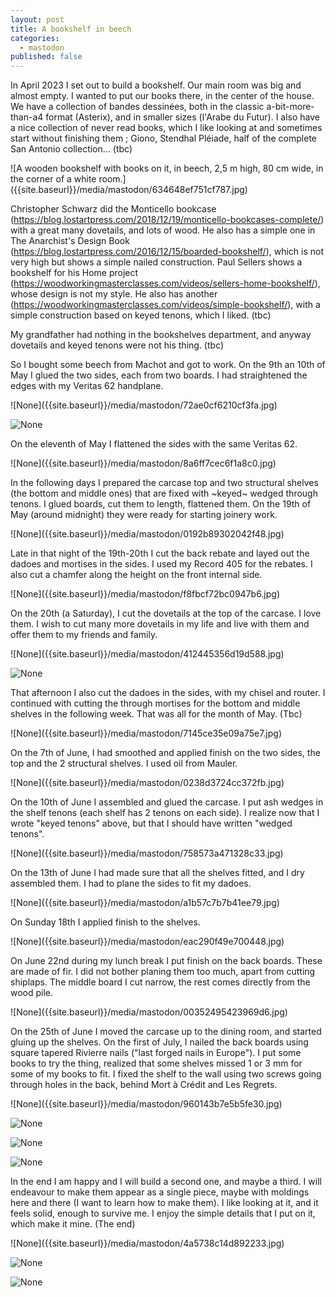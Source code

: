 ```yaml
---
layout: post
title: A bookshelf in beech
categories:
  - mastodon
published: false
---
```

<p>In April 2023 I set out to build a bookshelf. Our main room was big and almost empty. I wanted to put our books there, in the center of the house. We have a collection of bandes dessinées, both in the classic a-bit-more-than-a4 format (Asterix), and in smaller sizes (l&#39;Arabe du Futur). I also have a nice collection of never read books, which I like looking at and sometimes start without finishing them ; Giono, Stendhal Pléiade, half of the complete San Antonio collection... (tbc)</p>![A wooden bookshelf with books on it, in beech, 2,5 m high, 80 cm wide, in the corner of a white room.]({{site.baseurl}}/media/mastodon/634648ef751cf787.jpg)
<p>Christopher Schwarz did the Monticello bookcase (<a href="https://blog.lostartpress.com/2018/12/19/monticello-bookcases-complete/" target="_blank" rel="nofollow noopener noreferrer" translate="no"><span class="invisible">https://</span><span class="ellipsis">blog.lostartpress.com/2018/12/</span><span class="invisible">19/monticello-bookcases-complete/</span></a>) with a great many dovetails, and lots of wood. He also has a simple one in The Anarchist&#39;s Design Book (<a href="https://blog.lostartpress.com/2016/12/15/boarded-bookshelf/" target="_blank" rel="nofollow noopener noreferrer" translate="no"><span class="invisible">https://</span><span class="ellipsis">blog.lostartpress.com/2016/12/</span><span class="invisible">15/boarded-bookshelf/</span></a>), which is not very high but shows a simple nailed construction. Paul Sellers shows a bookshelf for his Home project (<a href="https://woodworkingmasterclasses.com/videos/sellers-home-bookshelf/" target="_blank" rel="nofollow noopener noreferrer" translate="no"><span class="invisible">https://</span><span class="ellipsis">woodworkingmasterclasses.com/v</span><span class="invisible">ideos/sellers-home-bookshelf/</span></a>), whose design is not my style. He also has another (<a href="https://woodworkingmasterclasses.com/videos/simple-bookshelf/" target="_blank" rel="nofollow noopener noreferrer" translate="no"><span class="invisible">https://</span><span class="ellipsis">woodworkingmasterclasses.com/v</span><span class="invisible">ideos/simple-bookshelf/</span></a>), with a simple construction based on keyed tenons, which I liked. (tbc)</p>
<p>My grandfather had nothing in the bookshelves department, and anyway dovetails and keyed tenons were not his thing. (tbc)</p>
<p>So I bought some beech from Machot and got to work. On the 9th an 10th of May I glued the two sides, each from two boards. I had straightened the edges with my Veritas 62 handplane.</p>
![None]({{site.baseurl}}/media/mastodon/72ae0cf6210cf3fa.jpg)

![None]({{site.baseurl}}/media/mastodon/2d028f5cd96080f8.jpg)
<p>On the eleventh of May I flattened the sides with the same Veritas 62.</p>
![None]({{site.baseurl}}/media/mastodon/8a6ff7cec6f1a8c0.jpg)
<p>In the following days I prepared the carcase top and two structural shelves (the bottom and middle ones) that are fixed with ~keyed~ wedged through tenons. I glued boards, cut them to length, flattened them. On the 19th of May (around midnight) they were ready for starting joinery work.</p>
![None]({{site.baseurl}}/media/mastodon/0192b89302042f48.jpg)
<p>Late in that night of the 19th-20th I cut the back rebate and layed out the dadoes and mortises in the sides. I used my Record 405 for the rebates. I also cut a chamfer along the height on the front internal side.</p>
![None]({{site.baseurl}}/media/mastodon/f8fbcf72bc0947b6.jpg)
<p>On the 20th (a Saturday), I cut the dovetails at the top of the carcase. I love them. I wish to cut many more dovetails in my life and live with them and offer them to my friends and family.</p>
![None]({{site.baseurl}}/media/mastodon/412445356d19d588.jpg)

![None]({{site.baseurl}}/media/mastodon/e7cff0e3a9450734.jpg)
<p>That afternoon I also cut the dadoes in the sides, with my chisel and router. I continued with cutting the through mortises for the bottom and middle shelves in the following week. That was all for the month of May. (Tbc)</p>
![None]({{site.baseurl}}/media/mastodon/7145ce35e09a75e7.jpg)
<p>On the 7th of June, I had smoothed and applied finish on the two sides, the top and the 2 structural shelves. I used oil from Mauler.</p>
![None]({{site.baseurl}}/media/mastodon/0238d3724cc372fb.jpg)
<p>On the 10th of June I assembled and glued the carcase. I put ash wedges in the shelf  tenons (each shelf has 2 tenons on each side). I realize now that I wrote &quot;keyed tenons&quot; above, but that I should have written &quot;wedged tenons&quot;.</p>
![None]({{site.baseurl}}/media/mastodon/758573a471328c33.jpg)
<p>On the 13th of June I had made sure that all the shelves fitted, and I dry assembled them. I had to plane the sides to fit my dadoes.</p>
![None]({{site.baseurl}}/media/mastodon/a1b57c7b7b41ee79.jpg)
<p>On Sunday 18th I applied finish to the shelves.</p>
![None]({{site.baseurl}}/media/mastodon/eac290f49e700448.jpg)
<p>On June 22nd during my lunch break I put finish on the back boards. These are made of fir. I did not bother planing them too much, apart from cutting shiplaps. The middle board I cut narrow, the rest comes directly from the wood pile.</p>
![None]({{site.baseurl}}/media/mastodon/00352495423969d6.jpg)
<p>On the 25th of June I moved the carcase up to the dining room, and started gluing up the shelves. On the first of July, I nailed the back boards using square tapered Rivierre nails (&quot;last forged nails in Europe&quot;). I put some books to try the thing, realized that some shelves missed 1 or 3 mm for some of my books to fit. I fixed the shelf to the wall using two screws going through holes in the back, behind Mort à Crédit and Les Regrets.</p>
![None]({{site.baseurl}}/media/mastodon/960143b7e5b5fe30.jpg)

![None]({{site.baseurl}}/media/mastodon/e46b589d798014e1.jpg)

![None]({{site.baseurl}}/media/mastodon/b7161b4de7613c42.jpg)

![None]({{site.baseurl}}/media/mastodon/54f2d4e15d700d9b.jpg)
<p>In the end I am happy and I will build a second one, and maybe a third. I will endeavour to make them appear as a single piece, maybe with moldings here and there (I want to learn how to make them). I like looking at it, and it feels solid, enough to survive me. I enjoy the simple details that I put on it, which make it mine. (The end)</p>
![None]({{site.baseurl}}/media/mastodon/4a5738c14d892233.jpg)

![None]({{site.baseurl}}/media/mastodon/16a81fdca8d78208.jpg)

![None]({{site.baseurl}}/media/mastodon/46078271c0ee0e2a.jpg)
